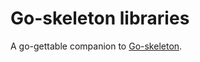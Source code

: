 # Go-skeleton libraries

A go-gettable companion to [Go-skeleton](https://github.com/buduchail/go-skeleton).